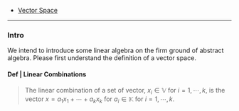- [Vector Space](../MATH%20601%20Functional%20Analysis,%20Measure%20Theory/Functional%20Spaces/Vector%20Space.md)

---
### **Intro**

We intend to introduce some linear algebra on the firm ground of abstract algebra. 
Please first understand the definition of a vector space. 

#### **Def | Linear Combinations**
> The linear combination of a set of vector, $x_i \in \mathbb V$ for $i = 1, \cdots, k$, is the vector $x = a_1 x_1 + \cdots + a_k x_k$ for $a_i \in \mathbb K$ for $i = 1, \cdots, k$. 

